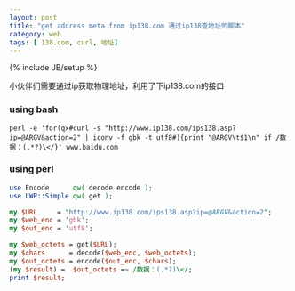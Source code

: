 ```yaml
---
layout: post
title: "get address meta from ip138.com 通过ip138查地址的脚本"
category: web 
tags: [ 138.com, curl, 地址]
---
```

{% include JB/setup %}

小伙伴们需要通过ip获取物理地址，利用了下ip138.com的接口

### using bash
```
perl -e 'for(qx#curl -s "http://www.ip138.com/ips138.asp?ip=@ARGV&action=2" | iconv -f gbk -t utf8#){print "@ARGV\t$1\n" if /数据：(.*?)\</}' www.baidu.com
```

### using perl

```perl
use Encode      qw( decode encode );
use LWP::Simple qw( get );

my $URL     = "http://www.ip138.com/ips138.asp?ip=@ARGV&action=2";
my $web_enc = 'gbk';
my $out_enc = 'utf8';

my $web_octets = get($URL);
my $chars      = decode($web_enc, $web_octets);
my $out_octets = encode($out_enc, $chars);
(my $result) =  $out_octets =~ /数据：(.*?)\</;
print $result;
```

